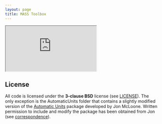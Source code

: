 ```yaml
---
layout: page
title: MASS Toolbox
---
```


<iframe src="https://github.com/SBRG/MASS-Toolbox/blob/master/README.md#readme"></iframe>

## License

All code is licensed under the **3-clause BSD** license (see [LICENSE](LICENSE.txt)). The only exception is the AutomaticUnits folder that contains a slightly modified version of the [Automatic Units](http://http://library.wolfram.com/infocenter/MathSource/7655/) package developed by Jon McLoone. Written permission to include and modify the package has been obtained from Jon (see [correspondence](AutomaticUnits/LICENSE.txt)).